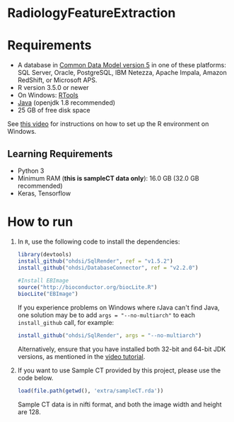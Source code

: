 RadiologyFeatureExtraction
==============================


Requirements
============

- A database in [Common Data Model version 5](https://github.com/OHDSI/CommonDataModel) in one of these platforms: SQL Server, Oracle, PostgreSQL, IBM Netezza, Apache Impala, Amazon RedShift, or Microsoft APS.
- R version 3.5.0 or newer
- On Windows: [RTools](http://cran.r-project.org/bin/windows/Rtools/)
- [Java](http://java.com) (openjdk 1.8 recommended)
- 25 GB of free disk space

See [this video](https://youtu.be/K9_0s2Rchbo) for instructions on how to set up the R environment on Windows.



## Learning Requirements

* Python 3
* Minimum RAM (**this is sampleCT data only**): 16.0 GB (32.0 GB recommended)
* Keras, Tensorflow 



How to run
==========
1. In `R`, use the following code to install the dependencies:

   ```R
   library(devtools)
   install_github("ohdsi/SqlRender", ref = "v1.5.2")
   install_github("ohdsi/DatabaseConnector", ref = "v2.2.0")
     
   #Install EBImage
   source("http://bioconductor.org/biocLite.R")
   biocLite("EBImage")
   ```

   If you experience problems on Windows where rJava can't find Java, one solution may be to add `args = "--no-multiarch"` to each `install_github` call, for example:

   ```R
   install_github("ohdsi/SqlRender", args = "--no-multiarch")
   ```

   Alternatively, ensure that you have installed both 32-bit and 64-bit JDK versions, as mentioned in the [video tutorial](https://youtu.be/K9_0s2Rchbo).

2. If you want to use Sample CT provided by this project, please use the code below.

   ```R
   load(file.path(getwd(), 'extra/sampleCT.rda'))
   ```

   Sample CT data is in nifti format, and both the image width and height are 128.
